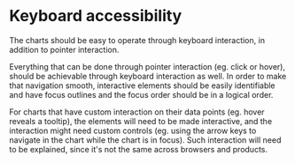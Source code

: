 <br>

# Keyboard accessibility

The charts should be easy to operate through keyboard interaction, in addition to pointer interaction.

Everything that can be done through pointer interaction (eg. click or hover), should be achievable through keyboard interaction as well. In order to make that navigation smooth, interactive elements should be easily identifiable and have focus outlines and the focus order should be in a logical order.

For charts that have custom interaction on their data points (eg. hover reveals a tooltip), the elements will need to be made interactive, and the interaction might need custom controls (eg. using the arrow keys to navigate in the chart while the chart is in focus). Such interaction will need to be explained, since it's not the same across browsers and products.